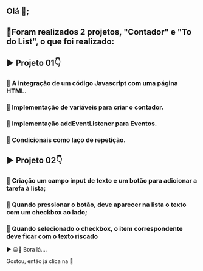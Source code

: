 ## Olá 👋;

## 🚀Foram realizados 2 projetos, "Contador" e "To do List", o que foi realizado:

## ▶ Projeto 01👇

### 🚀 A integração de um código Javascript com uma página HTML.

### 🚀 Implementação de variáveis para criar o contador.

### 🚀 Implementação addEventListener para Eventos.

### 🚀 Condicionais como laço de repetição.

## ▶ Projeto 02👇

### 🚀 Criação um campo input de texto e um botão para adicionar a tarefa à lista;

### 🚀 Quando pressionar o botão, deve aparecer na lista o texto com um checkbox ao lado;

### 🚀 Quando selecionado o checkbox, o item correspondente deve ficar com o texto riscado


▶ 😀👀 Bora lá....

Gostou, então já clica na 🌟
